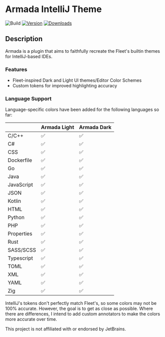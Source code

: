 # Armada IntelliJ Theme

![Build](https://github.com/DavidSeptimus/armada-theme-intellij-plugin/workflows/Build/badge.svg)
[![Version](https://img.shields.io/jetbrains/plugin/v/26844-armada-theme.svg)](https://plugins.jetbrains.com/plugin/26844-armada-theme)
[![Downloads](https://img.shields.io/jetbrains/plugin/d/26844-armada-theme.svg)](https://plugins.jetbrains.com/plugin/26844-armada-theme)

## Description

<!-- Plugin description -->
Armada is a plugin that aims to faithfully recreate the Fleet's builtin themes for IntelliJ-based IDEs.

### Features

- Fleet-inspired Dark and Light UI themes/Editor Color Schemes
- Custom tokens for improved highlighting accuracy

### Language Support

Language-specific colors have been added for the following languages so far:

|            | Armada Light | Armada Dark |
|------------|--------------|-------------|
| C/C++      | ✅            | ✅         |
| C#         | ✅            | ✅         |
| CSS        | ✅            | ✅         |
| Dockerfile | ✅            | ✅         |
| Go         | ✅            | ✅         |
| Java       | ✅            | ✅         |
| JavaScript | ✅            | ✅         |
| JSON       | ✅            | ✅         |
| Kotlin     | ✅            | ✅         |
| HTML       | ✅            | ✅         |
| Python     | ✅            | ✅         |
| PHP        | ✅            | ✅         |
| Properties | ✅            | ✅         |
| Rust       | ✅            | ✅         |
| SASS/SCSS  | ✅            | ✅         |
| Typescript | ✅            | ✅         |
| TOML       | ✅            | ✅         |
| XML        | ✅            | ✅         |
| YAML       | ✅            | ✅         |
| Zig        | ✅            | ✅         |

<!-- Plugin description end -->

IntelliJ's tokens don't perfectly match Fleet's, so some colors may not be 100% accurate. However, the goal is to get as
close as possible.
Where there are differences, I intend to add custom annotators to make the colors more accurate over time.

This project is not affiliated with or endorsed by JetBrains.
